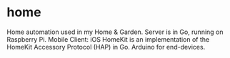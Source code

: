 # home
Home automation used in my Home & Garden. 
Server is in Go, running on Raspberry Pi.
Mobile Client: iOS HomeKit is an implementation of the HomeKit Accessory Protocol (HAP) in Go. 
Arduino for end-devices.
